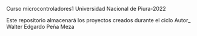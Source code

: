 Curso microcontroladores1
Universidad Nacional de Piura-2022

Este repositorio almacenará los proyectos creados  durante el ciclo
Autor_ Walter Edgardo Peña Meza
